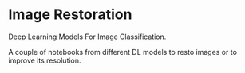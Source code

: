 # Image Restoration
Deep Learning Models For Image Classification.

A couple of notebooks from different DL models to resto images or to improve its resolution.

